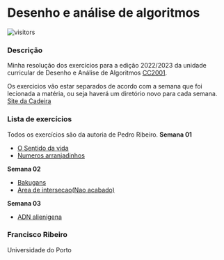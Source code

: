 # Desenho e análise de algoritmos
![visitors](https://visitor-badge.laobi.icu/badge?page_id=franciscoribeiro2003.DAA)
### Descrição
Minha resolução dos exercícios para a edição 2022/2023 da unidade curricular de Desenho e Análise de Algoritmos [CC2001](https://sigarra.up.pt/fcup/pt/UCURR_GERAL.FICHA_UC_VIEW?pv_ocorrencia_id=508301).

Os exercicios vão estar separados de acordo com a semana que foi lecionada a matéria, ou seja haverá um diretório novo para cada semana.
[Site da Cadeira](https://www.dcc.fc.up.pt/~pribeiro/aulas/daa2223/)

### Lista de exercícios
Todos os exercícios são da autoria de Pedro Ribeiro.
**Semana 01**
- [O Sentido da vida](https://github.com/franciscoribeiro2003/DAA/blob/main/Semana-01/DAA001)
- [Numeros arranjadinhos](https://github.com/franciscoribeiro2003/DAA/blob/main/Semana-01/DAA002/)

**Semana 02**
- [Bakugans](https://github.com/franciscoribeiro2003/DAA/blob/main/Semana-02/DAA005)
- [Area de intersecao(Nao acabado)](https://github.com/franciscoribeiro2003/DAA/tree/main/Semana-02/DAA006)

**Semana 03**
- [ADN alienigena](https://github.com/franciscoribeiro2003/DAA/tree/main/Semana-03/DAA009)

### Francisco Ribeiro
Universidade do Porto

